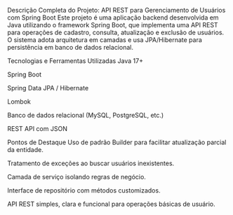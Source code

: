Descrição Completa do Projeto: API REST para Gerenciamento de Usuários com Spring Boot
Este projeto é uma aplicação backend desenvolvida em Java utilizando o framework Spring Boot, que implementa uma API REST para operações de cadastro, consulta, atualização e exclusão de usuários. O sistema adota arquitetura em camadas e usa JPA/Hibernate para persistência em banco de dados relacional.

Tecnologias e Ferramentas Utilizadas
Java 17+

Spring Boot

Spring Data JPA / Hibernate

Lombok

Banco de dados relacional (MySQL, PostgreSQL, etc.)

REST API com JSON

Pontos de Destaque
Uso de padrão Builder para facilitar atualização parcial da entidade.

Tratamento de exceções ao buscar usuários inexistentes.

Camada de serviço isolando regras de negócio.

Interface de repositório com métodos customizados.

API REST simples, clara e funcional para operações básicas de usuário.

